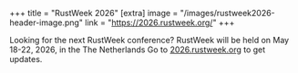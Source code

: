 +++
title = "RustWeek 2026"
[extra]
image = "/images/rustweek2026-header-image.png"
link = "https://2026.rustweek.org/"
+++

Looking for the next RustWeek conference? RustWeek will be held on May 18-22, 2026, in the The Netherlands
Go to [2026.rustweek.org](https://2026.rustweek.org/) to get updates.
